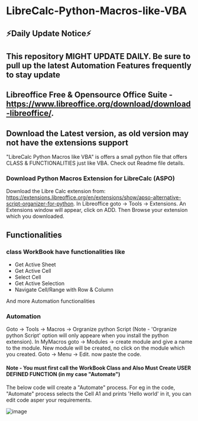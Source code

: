 # LibreCalc-Python-Macros-like-VBA

## ⚡Daily Update Notice⚡
## This repository MIGHT UPDATE DAILY. Be sure to pull up the latest Automation Features frequently to stay update

## Libreoffice Free & Opensource Office Suite - https://www.libreoffice.org/download/download-libreoffice/.
## Download the Latest version, as old version may not have the extensions support

"LibreCalc Python Macros like VBA" is offers a small python file that offers CLASS &amp; FUNCTIONALITIES just like VBA. Check out Readme file details. 


### Download Python Macros Extension for LibreCalc (ASPO)

Download the Libre Calc extension from: https://extensions.libreoffice.org/en/extensions/show/apso-alternative-script-organizer-for-python.
In Libreoffice goto -> Tools -> Extensions.
An Extensions window will appear, click on ADD.
Then Browse your extension which you downloaded.


## Functionalities

### class WorkBook have functionalities like
- Get Active Sheet
- Get Active Cell
- Select Cell
- Get Active Selection
- Navigate Cell/Range with Row & Column


And more Automation functionalities


### Automation

Goto -> Tools -> Macros -> Orgranize python Script (Note - 'Orgranize python Script' option will only appeare when you install the python extension).
In MyMacros goto -> Modules -> create module and give a name to the module.
New module will be created, no click on the module which you created.
Goto -> Menu -> Edit.
now paste the code.



#### Note - You must first call the WorkBook Class and Also Must Create USER DEFINED FUNCTION (in my case "Automate")
The below code will create a "Automate" process. For eg in the code, "Automate" process selects the Cell A1 and prints 'Hello world' in it, you can edit code asper your requirements.

![image](https://github.com/user-attachments/assets/a5b673ac-8f01-46b0-89a4-1fa564354866)


